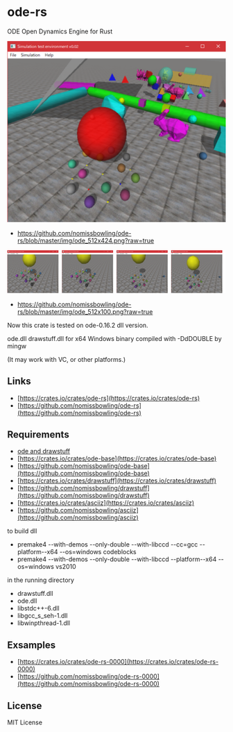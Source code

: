 ode-rs
======

ODE Open Dynamics Engine for Rust


[ode_512x424]: https://github.com/nomissbowling/ode-rs/blob/master/img/ode_512x424.png?raw=true
![ODE][ode_512x424]
 * https://github.com/nomissbowling/ode-rs/blob/master/img/ode_512x424.png?raw=true

[ode_512x100]: https://github.com/nomissbowling/ode-rs/blob/master/img/ode_512x100.png?raw=true
![ODE][ode_512x100]
 * https://github.com/nomissbowling/ode-rs/blob/master/img/ode_512x100.png?raw=true

Now this crate is tested on ode-0.16.2 dll version.

ode.dll drawstuff.dll for x64 Windows binary compiled with -DdDOUBLE by mingw

(It may work with VC, or other platforms.)


Links
-----

- [https://crates.io/crates/ode-rs](https://crates.io/crates/ode-rs)
- [https://github.com/nomissbowling/ode-rs](https://github.com/nomissbowling/ode-rs)


Requirements
------------

- [ ode and drawstuff ]( https://ode.org/ )
- [https://crates.io/crates/ode-base](https://crates.io/crates/ode-base)
- [https://github.com/nomissbowling/ode-base](https://github.com/nomissbowling/ode-base)
- [https://crates.io/crates/drawstuff](https://crates.io/crates/drawstuff)
- [https://github.com/nomissbowling/drawstuff](https://github.com/nomissbowling/drawstuff)
- [https://crates.io/crates/asciiz](https://crates.io/crates/asciiz)
- [https://github.com/nomissbowling/asciiz](https://github.com/nomissbowling/asciiz)

to build dll

- premake4 --with-demos --only-double --with-libccd --cc=gcc --platform--x64 --os=windows codeblocks
- premake4 --with-demos --only-double --with-libccd --platform--x64 --os=windows vs2010

in the running directory

- drawstuff.dll
- ode.dll
- libstdc++-6.dll
- libgcc_s_seh-1.dll
- libwinpthread-1.dll


Exsamples
---------

- [https://crates.io/crates/ode-rs-0000](https://crates.io/crates/ode-rs-0000)
- [https://github.com/nomissbowling/ode-rs-0000](https://github.com/nomissbowling/ode-rs-0000)


License
-------

MIT License
